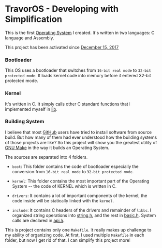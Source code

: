 # TravorOS - Developing with Simplification

This is the first [Operating System](https://en.wikipedia.org/wiki/Operating_System "Operating System Definition") I created. It's written in two languages: C language and Assembly.

This project has been activated since [December 15, 2017](https://github.com/TravorLZH/TravorOS/blob/master/ChangeLog.md)

### Bootloader

This OS uses a bootloader that switches from `16-bit real mode` to `32-bit protected mode`. It loads kernel code into memory before it entered 32-bit protected mode.

### Kernel

It's written in C. It simply calls other C standard functions that I implemented myself in [lib](https://github.com/TravorLZH/TravorOS/tree/master/lib).

### Building System

I believe that most [GitHub](https://github.com) users have tried to install software from source build. But how many of them had ever understood how the building systems of those projects are like? So this project will show you the greatest utility of [GNU Make](https://www.gnu.org/software/make "GNU Make Homepage") in the way it builds an Operating System.

The sources are separated into 4 folders.

- `boot`: This folder contains the code of bootloader especially the conversion from `16-bit real mode` to `32-bit protected mode`.

- `kernel`: This folder contains the most important part of the Operating System -- the code of KERNEL which is written in C.

- `drivers`: It contains a lot of important components of the kernel, the code inside will be statically linked with the `kernel`.

- `include`: It contains C headers of the drivers and remainder of `libbc`. I organized string operations into [string.h](https://github.com/TravorLZH/TravorOS/blob/master/include/string.h), and the rest in [basic.h](https://github.com/TravorLZH/TravorOS/blob/master/include/basic.h). System calls are declared in [api.h](https://github.com/TravorLZH/TravorOS/blob/master/include/api.h).

This is project contains only one `Makefile`. It really makes up challenge to my ability of organizing code. At first, I used multiple `Makefile` in each folder, but now I get rid of that. I can simplify this project more!
